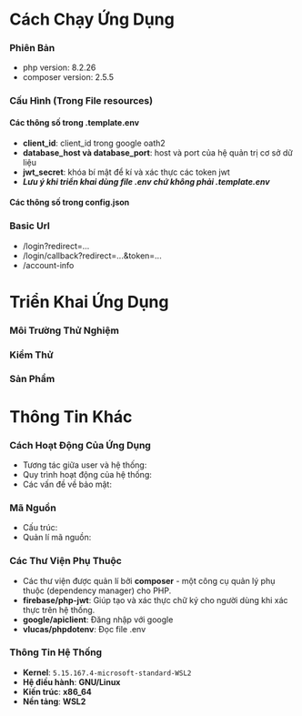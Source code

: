 # Cách Chạy Ứng Dụng

### Phiên Bản
- php version: 8.2.26
- composer version: 2.5.5

### Cấu Hình (Trong File **resources**)
#### Các thông số trong .template.env
- **client_id**: client_id trong google oath2
- **database_host và database_port**: host và port của hệ quản trị cơ sở dữ liệu
- **jwt_secret**: khóa bí mật để kí và xác thực các token jwt
- ***Lưu ý khi triển khai dùng file .env chứ không phải .template.env***

#### Các thông số trong config.json

### Basic Url
- /login?redirect=...
- /login/callback?redirect=...&token=...
- /account-info

<!-- ----------------------------------------------- -->
# Triển Khai Ứng Dụng
### Môi Trường Thử Nghiệm

### Kiểm Thử

### Sản Phẩm

<!-- ----------------------------------------------- -->
# Thông Tin Khác

### Cách Hoạt Động Của Ứng Dụng
- Tương tác giữa user và hệ thống:
- Quy trình hoạt động của hệ thống:
- Các vấn đề về bảo mật:

### Mã Nguồn
- Cấu trúc:
- Quản lí mã nguồn:

### Các Thư Viện Phụ Thuộc
- Các thư viện được quản lí bởi **composer** - một công cụ quản lý phụ thuộc (dependency manager) cho PHP.
- **firebase/php-jwt**: Giúp tạo và xác thực chữ ký cho người dùng khi xác thực trên hệ thống.
- **google/apiclient**: Đăng nhập với google
- **vlucas/phpdotenv**: Đọc file .env

### Thông Tin Hệ Thống
- **Kernel**: `5.15.167.4-microsoft-standard-WSL2`
- **Hệ điều hành**: **GNU/Linux**
- **Kiến trúc**: **x86_64**
- **Nền tảng**: **WSL2**
